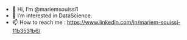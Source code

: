 - 👋 Hi, I’m @mariemsouissi1
- 👀 I’m interested in DataScience.
- 📫 How to reach me :
https://www.linkedin.com/in/mariem-souissi-11b3531b6/



<!---
mariemsouissi1/mariemsouissi1 is a ✨ special ✨ repository because its `README.md` (this file) appears on your GitHub profile.
You can click the Preview link to take a look at your changes.
--->
